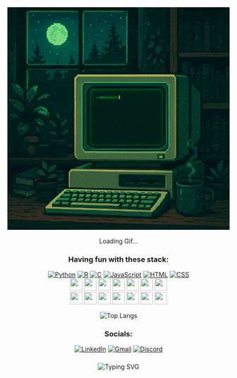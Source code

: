 <div align="center">

<div>
    <img src="https://github.com/LuChristCho/LuChristCho/raw/main/assets/term.gif" 
         onload="this.nextElementSibling.style.display='none'" 
         onerror="this.nextElementSibling.textContent='Failed to load GIF'">
    <p>Loading Gif...</p>
</div>

### Having fun with these stack:

[![Python](https://skillicons.dev/icons?i=python)](https://www.python.org/)
[![R](https://skillicons.dev/icons?i=r)](https://www.r-project.org/)
[![C](https://skillicons.dev/icons?i=c)](https://en.wikipedia.org/wiki/C_(programming_language))
[![JavaScript](https://skillicons.dev/icons?i=js)](https://developer.mozilla.org/en-US/docs/Web/JavaScript)
[![HTML](https://skillicons.dev/icons?i=html)](https://developer.mozilla.org/en-US/docs/Web/HTML)
[![CSS](https://skillicons.dev/icons?i=css)](https://developer.mozilla.org/en-US/docs/Web/CSS) <br style="line-height: 0.5;">
[<img src="https://skillicons.dev/icons?i=cpp" width="28" height="28">](https://isocpp.org/)
[<img src="https://skillicons.dev/icons?i=kotlin" width="28" height="28">](https://kotlinlang.org/)
[<img src="https://skillicons.dev/icons?i=latex" width="28" height="28">](https://www.latex-project.org/)
[<img src="https://skillicons.dev/icons?i=matlab" width="28" height="28">](https://www.mathworks.com/products/matlab.html)
[<img src="https://skillicons.dev/icons?i=git" width="28" height="28">](https://git-scm.com/)
[<img src="https://skillicons.dev/icons?i=docker" width="28" height="28">](https://www.docker.com/)
[<img src="https://skillicons.dev/icons?i=ps" width="28" height="28">](https://www.adobe.com/products/photoshop.html) <br style="line-height: 0.5;">
[<img src="https://skillicons.dev/icons?i=postgres" width="28" height="28">](https://www.postgresql.org/)
[<img src="https://skillicons.dev/icons?i=sqlite" width="28" height="28">](https://sqlite.org/)
[<img src="https://skillicons.dev/icons?i=flask" width="28" height="28">](https://flask.palletsprojects.com/)
[<img src="https://skillicons.dev/icons?i=pytorch" width="28" height="28">](https://pytorch.org/)
[<img src="https://skillicons.dev/icons?i=tensorflow" width="28" height="28">](https://www.tensorflow.org/)
[<img src="https://skillicons.dev/icons?i=idea" width="28" height="28">](https://www.jetbrains.com/idea/)
[<img src="https://skillicons.dev/icons?i=vscode" width="28" height="28">](https://code.visualstudio.com/)

![Top Langs](https://github-readme-stats.vercel.app/api/top-langs/?username=LuChristCho&layout=compact&hide=Jupyter%20Notebook&theme=radical&random=12345)

### Socials:

[![LinkedIn](https://skillicons.dev/icons?i=linkedin)](https://linkedin.com/in/masihsheikhi)
[![Gmail](https://skillicons.dev/icons?i=gmail)](mailto:masihsheikhii@gmail.com)
[![Discord](https://skillicons.dev/icons?i=discord)](https://discordapp.com/users/luchristcho)

### 


![Typing SVG](https://readme-typing-svg.demolab.com?font=Fira+Code&letterSpacing=&duration=3000&pause=1500&color=F7F7F7&center=true&vCenter=true&width=435&lines=Live+Under+Codes;Hide+Reasons+In+Silent+Thoughts;Create+Hope+Outwardly.)
